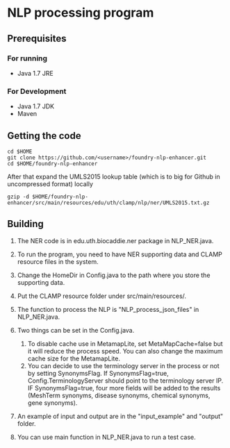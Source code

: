 # NLP processing program

## Prerequisites

### For running

* Java 1.7 JRE

### For Development

* Java 1.7 JDK
* Maven 

Getting the code
----------------

    cd $HOME
    git clone https://github.com/<username>/foundry-nlp-enhancer.git
    cd $HOME/foundry-nlp-enhancer

After that expand the UMLS2015 lookup table (which is to big for Github in uncompressed format) locally

    gzip -d $HOME/foundry-nlp-enhancer/src/main/resources/edu/uth/clamp/nlp/ner/UMLS2015.txt.gz

Building
--------



1. The NER code is in edu.uth.biocaddie.ner package in NLP_NER.java.

2. To run the program, you need to have NER supporting data and CLAMP resource files in the system.

3. Change the HomeDir in Config.java to the path where you store the supporting data.

4. Put the CLAMP resource folder under src/main/resources/.

5. The function to process the NLP is "NLP_process_json_files" in NLP_NER.java.

6. Two things can be set in the Config.java. 
   1) To disable cache use in MetamapLite, set MetaMapCache=false but it will reduce the process speed. You can also change the maximum cache size for the MetamapLite.
   2) You can decide to use the terminology server in the process or not by setting SynonymsFlag.
       If SynonymsFlag=true, Config.TerminologyServer should point to the terminology server IP.
       IF SynonymsFlag=true, four more fields will be added to the results (MeshTerm synonyms, disease synonyms, chemical synonyms, gene synonyms).

6. An example of input and output are in the "input_example" and "output" folder.

7. You can use main function in NLP_NER.java to run a test case.
